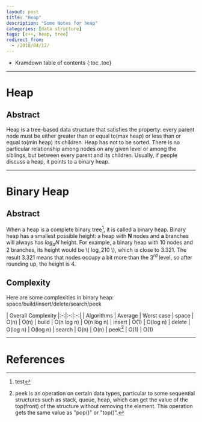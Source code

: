 ```yaml
---
layout: post
title: "Heap"
description: "Some Notes for heap"
categories: [data structure]
tags: [c++, heap, tree]
redirect_from:
  - /2018/04/12/
---
```


* Kramdown table of contents
{:toc .toc}

---

# Heap

## Abstract

Heap is a tree-based data structure that satisfies the property: every parent node must be either greater than or equal to(max heap) or less than or equal to(min heap) its children. 
Heap has not to be sorted. 
There is no particular relationship among nodes on any given level or among the siblings, but between every parent and its children.
Usually, if people discuss a heap, it points to a binary heap.

---

# Binary Heap

## Abstract

When a heap is a complete binary tree[^1], it is called a binary heap. Binary heap has a smallest possible height: a heap with **N** nodes and **a** branches will always has $log_aN$ height. 
For example, a binary heap with 10 nodes and 2 branches, its height would be \\( log_210 \\), which is close to 3.321. The result 3.321 means that nodes occupy a bit more than the $3^{rd}$ level, so after rounding up, the height is 4.

## Complexity

Here are some complexities in binary heap: space/build/insert/delete/search/peek

| Overall Complexity
|:-:|:-:|:-:|
| Algorithms | Average | Worst case
| space | O(n) | O(n)
| build | O(n log n) | O(n log n)
| insert | O(1) | O(log n)
| delete | O(log n) | O(log n)
| search | O(n) | O(n)
| peek[^2] | O(1) | O(1) 



---

# References


[^1]: test
[^2]: peek is an operation on certain data types, particular to some sequential structures such as stack, queue, heap, which can get the value of the top(front) of the structure without removing the element. This operation gets the same value as "pop()" or "top()".

